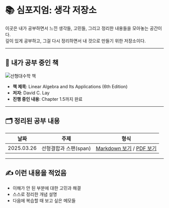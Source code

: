 # 📚 심포지엄: 생각 저장소

이곳은 내가 공부하면서 느낀 생각들, 고민들, 그리고 정리한 내용들을 모아놓는 공간이다.  
깊이 있게 공부하고, 그걸 다시 정리하면서 내 것으로 만들기 위한 저장소이다.

---

## 📘 내가 공부 중인 책

<img src="https://cafe24.poxo.com/ec01/bookvagc/HOvhRhvOk+Cp2KY4JuusAuEdaAQUCeQT2PmmrtXhFZ+iO3z6kfJAQJHzh86iW7S9ypKh3jGct5shmlyeYk7gxQ==/_/web/product/big/202304/db6e6b523ffc354557aaf3b4e4bf0191.jpg" alt="선형대수학 책"/>

- **책 제목**: Linear Algebra and Its Applications (6th Edition)
- **저자**: David C. Lay
- **진행 중인 내용**: Chapter 1.5까지 완료

---

## 🗂️ 정리된 공부 내용

| 날짜 | 주제 | 형식 |
|------|------|------|
| 2025.03.26 | 선형결합과 스팬(span) | [Markdown 보기](./notebook/ch1.3_notes.md) / [PDF 보기](./notebook/ch1.3_notes.pdf) |

---

## ✍️ 이런 내용을 적었음
- 이해가 안 된 부분에 대한 고민과 해결
- 스스로 정리한 개념 설명
- 다음에 복습할 때 보고 싶은 메모들
